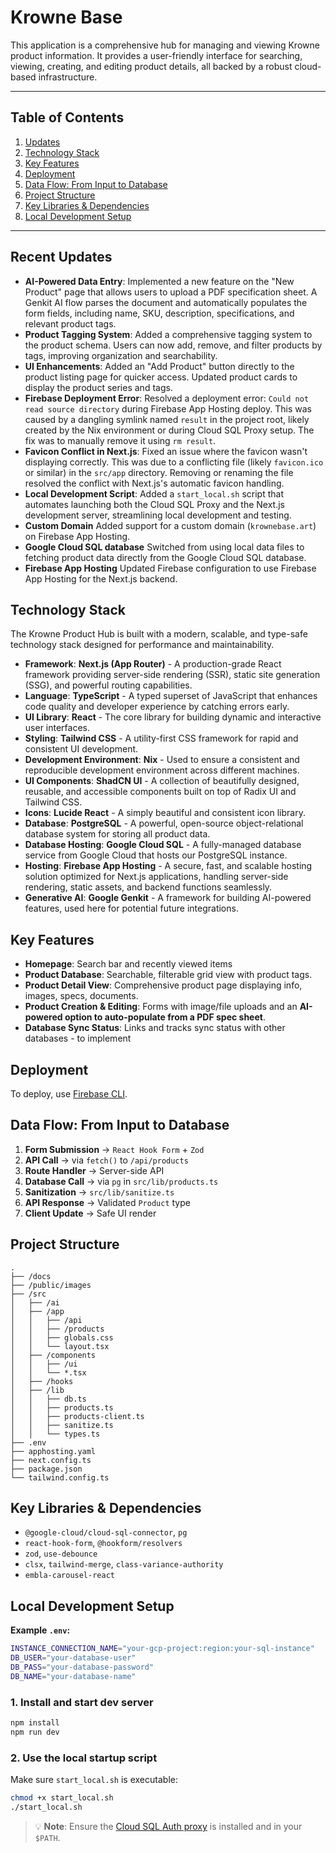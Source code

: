 
# Krowne Base

This application is a comprehensive hub for managing and viewing Krowne product information. It provides a user-friendly interface for searching, viewing, creating, and editing product details, all backed by a robust cloud-based infrastructure.

---

## Table of Contents
1.  [Updates](#recent-updates)
2.  [Technology Stack](#technology-stack)
3.  [Key Features](#key-features)
4.  [Deployment](#deployment)
5.  [Data Flow: From Input to Database](#data-flow-from-input-to-database)
6.  [Project Structure](#project-structure)
7.  [Key Libraries & Dependencies](#key-libraries--dependencies)
8.  [Local Development Setup](#local-development-setup)

---

## Recent Updates

- **AI-Powered Data Entry**: Implemented a new feature on the "New Product" page that allows users to upload a PDF specification sheet. A Genkit AI flow parses the document and automatically populates the form fields, including name, SKU, description, specifications, and relevant product tags.
- **Product Tagging System**: Added a comprehensive tagging system to the product schema. Users can now add, remove, and filter products by tags, improving organization and searchability.
- **UI Enhancements**: Added an "Add Product" button directly to the product listing page for quicker access. Updated product cards to display the product series and tags.
- **Firebase Deployment Error**: Resolved a deployment error: `Could not read source directory` during Firebase App Hosting deploy. This was caused by a dangling symlink named `result` in the project root, likely created by the Nix environment or during Cloud SQL Proxy setup. The fix was to manually remove it using `rm result`.
- **Favicon Conflict in Next.js**: Fixed an issue where the favicon wasn't displaying correctly. This was due to a conflicting file (likely `favicon.ico` or similar) in the `src/app` directory. Removing or renaming the file resolved the conflict with Next.js's automatic favicon handling.
- **Local Development Script**: Added a `start_local.sh` script that automates launching both the Cloud SQL Proxy and the Next.js development server, streamlining local development and testing.
- **Custom Domain** Added support for a custom domain (`krownebase.art`) on Firebase App Hosting.
- **Google Cloud SQL database** Switched from using local data files to fetching product data directly from the Google Cloud SQL database.
- **Firebase App Hosting** Updated Firebase configuration to use Firebase App Hosting for the Next.js backend.

## Technology Stack

The Krowne Product Hub is built with a modern, scalable, and type-safe technology stack designed for performance and maintainability.

-   **Framework**: **Next.js (App Router)** - A production-grade React framework providing server-side rendering (SSR), static site generation (SSG), and powerful routing capabilities.
-   **Language**: **TypeScript** - A typed superset of JavaScript that enhances code quality and developer experience by catching errors early.
-   **UI Library**: **React** - The core library for building dynamic and interactive user interfaces.
-   **Styling**: **Tailwind CSS** - A utility-first CSS framework for rapid and consistent UI development.
-   **Development Environment**: **Nix** - Used to ensure a consistent and reproducible development environment across different machines.
-   **UI Components**: **ShadCN UI** - A collection of beautifully designed, reusable, and accessible components built on top of Radix UI and Tailwind CSS.
-   **Icons**: **Lucide React** - A simply beautiful and consistent icon library.
-   **Database**: **PostgreSQL** - A powerful, open-source object-relational database system for storing all product data.
-   **Database Hosting**: **Google Cloud SQL** - A fully-managed database service from Google Cloud that hosts our PostgreSQL instance.
-   **Hosting**: **Firebase App Hosting** - A secure, fast, and scalable hosting solution optimized for Next.js applications, handling server-side rendering, static assets, and backend functions seamlessly.
-   **Generative AI**: **Google Genkit** - A framework for building AI-powered features, used here for potential future integrations.

## Key Features
- **Homepage**: Search bar and recently viewed items
- **Product Database**: Searchable, filterable grid view with product tags.
- **Product Detail View**: Comprehensive product page displaying info, images, specs, documents.
- **Product Creation & Editing**: Forms with image/file uploads and an **AI-powered option to auto-populate from a PDF spec sheet**.
- **Database Sync Status**: Links and tracks sync status with other databases - to implement

## Deployment

To deploy, use [Firebase CLI](https://firebase.google.com/docs/cli).

## Data Flow: From Input to Database

1. **Form Submission** → `React Hook Form` + `Zod`
2. **API Call** → via `fetch()` to `/api/products`
3. **Route Handler** → Server-side API
4. **Database Call** → via `pg` in `src/lib/products.ts`
5. **Sanitization** → `src/lib/sanitize.ts`
6. **API Response** → Validated `Product` type
7. **Client Update** → Safe UI render

## Project Structure

```
.
├── /docs
├── /public/images
├── /src
│   ├── /ai
│   ├── /app
│   │   ├── /api
│   │   ├── /products
│   │   ├── globals.css
│   │   └── layout.tsx
│   ├── /components
│   │   ├── /ui
│   │   └── *.tsx
│   ├── /hooks
│   ├── /lib
│   │   ├── db.ts
│   │   ├── products.ts
│   │   ├── products-client.ts
│   │   ├── sanitize.ts
│   │   └── types.ts
├── .env
├── apphosting.yaml
├── next.config.ts
├── package.json
└── tailwind.config.ts
```

## Key Libraries & Dependencies

- `@google-cloud/cloud-sql-connector`, `pg`
- `react-hook-form`, `@hookform/resolvers`
- `zod`, `use-debounce`
- `clsx`, `tailwind-merge`, `class-variance-authority`
- `embla-carousel-react`

## Local Development Setup

**Example `.env`:**
```bash
INSTANCE_CONNECTION_NAME="your-gcp-project:region:your-sql-instance"
DB_USER="your-database-user"
DB_PASS="your-database-password"
DB_NAME="your-database-name"
```

### 1. Install and start dev server
```bash
npm install
npm run dev
```

### 2. Use the local startup script

Make sure `start_local.sh` is executable:
```bash
chmod +x start_local.sh
./start_local.sh
```

> 💡 **Note**: Ensure the [Cloud SQL Auth proxy](https://cloud.google.com/sql/docs/postgres/connect-admin-proxy#install) is installed and in your `$PATH`.
